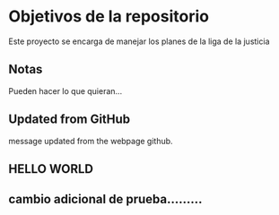 # Objetivos de la repositorio

Este proyecto se encarga de manejar los planes de la liga de la justicia


## Notas
Pueden hacer lo que quieran...


## Updated from GitHub
message updated from the webpage github.


## HELLO WORLD


## cambio adicional de prueba.........
